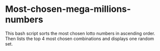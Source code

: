# Most-chosen-mega-millions-numbers
This bash script sorts the most chosen lotto numbers in ascending order. Then lists the top 4 most chosen combinations and displays one random set.
